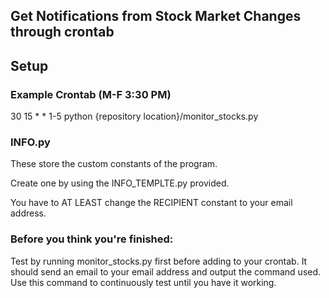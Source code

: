 ## Get Notifications from Stock Market Changes through crontab

## Setup

### Example Crontab (M-F 3:30 PM)
30 15 * * 1-5 python {repository location}/monitor_stocks.py

### INFO.py
These store the custom constants of the program.

Create one by using the INFO_TEMPLTE.py provided.

You have to AT LEAST change the RECIPIENT constant to your email address.

### Before you think you're finished:
Test by running monitor_stocks.py first before adding to your crontab. It
should send an email to your email address and output the command used. Use
this command to continuously test until you have it working.
